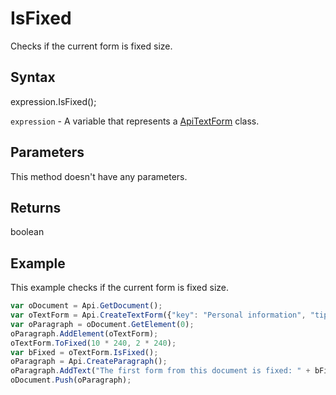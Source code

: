 # IsFixed

Checks if the current form is fixed size.

## Syntax

expression.IsFixed();

`expression` - A variable that represents a [ApiTextForm](../ApiTextForm.md) class.

## Parameters

This method doesn't have any parameters.

## Returns

boolean

## Example

This example checks if the current form is fixed size.

```javascript
var oDocument = Api.GetDocument();
var oTextForm = Api.CreateTextForm({"key": "Personal information", "tip": "Enter your first name", "required": true, "placeholder": "First name", "comb": true, "maxCharacters": 10, "cellWidth": 3, "multiLine": false, "autoFit": false});
var oParagraph = oDocument.GetElement(0);
oParagraph.AddElement(oTextForm);
oTextForm.ToFixed(10 * 240, 2 * 240);
var bFixed = oTextForm.IsFixed();
oParagraph = Api.CreateParagraph();
oParagraph.AddText("The first form from this document is fixed: " + bFixed);
oDocument.Push(oParagraph);
```

